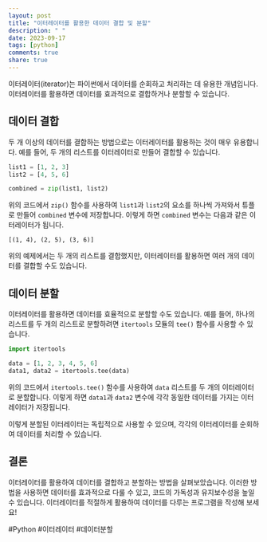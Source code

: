 ```yaml
---
layout: post
title: "이터레이터를 활용한 데이터 결합 및 분할"
description: " "
date: 2023-09-17
tags: [python]
comments: true
share: true
---
```


이터레이터(iterator)는 파이썬에서 데이터를 순회하고 처리하는 데 유용한 개념입니다. 이터레이터를 활용하면 데이터를 효과적으로 결합하거나 분할할 수 있습니다. 

## 데이터 결합

두 개 이상의 데이터를 결합하는 방법으로는 이터레이터를 활용하는 것이 매우 유용합니다. 예를 들어, 두 개의 리스트를 이터레이터로 만들어 결합할 수 있습니다.

```python
list1 = [1, 2, 3]
list2 = [4, 5, 6]

combined = zip(list1, list2)
```

위의 코드에서 `zip()` 함수를 사용하여 `list1`과 `list2`의 요소를 하나씩 가져와서 튜플로 만들어 `combined` 변수에 저장합니다. 이렇게 하면 `combined` 변수는 다음과 같은 이터레이터가 됩니다.

```
[(1, 4), (2, 5), (3, 6)]
```

위의 예제에서는 두 개의 리스트를 결합했지만, 이터레이터를 활용하면 여러 개의 데이터를 결합할 수도 있습니다.

## 데이터 분할

이터레이터를 활용하면 데이터를 효율적으로 분할할 수도 있습니다. 예를 들어, 하나의 리스트를 두 개의 리스트로 분할하려면 `itertools` 모듈의 `tee()` 함수를 사용할 수 있습니다.

```python
import itertools

data = [1, 2, 3, 4, 5, 6]
data1, data2 = itertools.tee(data)
```

위의 코드에서 `itertools.tee()` 함수를 사용하여 `data` 리스트를 두 개의 이터레이터로 분할합니다. 이렇게 하면 `data1`과 `data2` 변수에 각각 동일한 데이터를 가지는 이터레이터가 저장됩니다.

이렇게 분할된 이터레이터는 독립적으로 사용할 수 있으며, 각각의 이터레이터를 순회하여 데이터를 처리할 수 있습니다.

## 결론

이터레이터를 활용하여 데이터를 결합하고 분할하는 방법을 살펴보았습니다. 이러한 방법을 사용하면 데이터를 효과적으로 다룰 수 있고, 코드의 가독성과 유지보수성을 높일 수 있습니다. 이터레이터를 적절하게 활용하여 데이터를 다루는 프로그램을 작성해 보세요!

#Python #이터레이터 #데이터분할